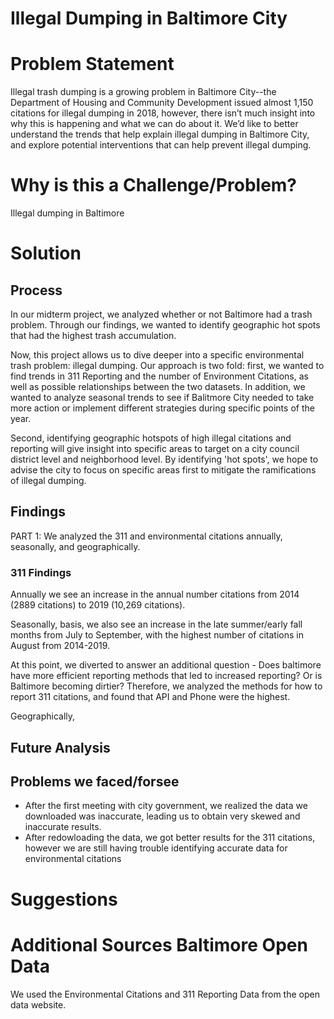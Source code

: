 # Illegal Dumping in Baltimore City

# Problem Statement
Illegal trash dumping is a growing problem in Baltimore City--the Department of Housing and Community Development issued almost 1,150 citations for illegal dumping in 2018, however, there isn’t much insight into why this is happening and what we can do about it. We’d like to better understand the trends that help explain illegal dumping in Baltimore City, and explore potential interventions that can help prevent illegal dumping.


# Why is this a Challenge/Problem?
Illegal dumping in Baltimore 

# Solution
## Process

In our midterm project, we analyzed whether or not Baltimore had a trash problem. Through our findings, we wanted to identify geographic hot spots that had the highest trash accumulation. 

Now, this project allows us to dive deeper into a specific environmental trash problem: illegal dumping. Our approach is two fold: first, we wanted to find trends in 311 Reporting and the number of Environment Citations, as well as possible relationships between the two datasets. In addition, we wanted to analyze seasonal trends to see if Balitmore City needed to take more action or implement different strategies during specific points of the year.

Second, identifying geographic hotspots of high illegal citations and reporting will give insight into specific areas to target on a city council district level and neighborhood level. By identifying 'hot spots', we hope to advise the city to focus on specific areas first to mitigate the ramifications of illegal dumping.

## Findings
PART 1: We analyzed the 311 and environmental citations annually, seasonally, and geographically. 
### 311 Findings
Annually we see an increase in the annual number citations from 2014 (2889 citations) to 2019 (10,269 citations).

Seasonally, basis, we also see an increase in the late summer/early fall months from July to September, with the highest number of citations in August from 2014-2019.

At this point, we diverted to answer an additional question - Does baltimore have more efficient reporting methods that led to increased reporting? Or is Baltimore becoming dirtier? Therefore, we analyzed the methods for how to report 311 citations, and found that API and Phone were the highest. 

Geographically,

## Future Analysis

## Problems we faced/forsee
- After the first meeting with city government, we realized the data we downloaded was inaccurate, leading us to obtain very skewed and inaccurate results.
- After redowloading the data, we got better results for the 311 citations, however we are still having trouble identifying accurate data for environmental citations

# Suggestions



# Additional Sources Baltimore Open Data
We used the Environmental Citations and 311 Reporting Data from the open data website. 
